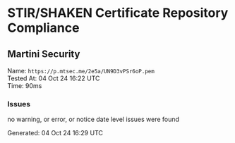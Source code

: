 # STIR/SHAKEN Certificate Repository Compliance

## Martini Security

Name: `https://p.mtsec.me/2e5a/UN9D3vPSr6oP.pem`\
Tested At: 04 Oct 24 16:22 UTC\
Time: 90ms

### Issues

no warning, or error, or notice date level issues were found

Generated: 04 Oct 24 16:29 UTC